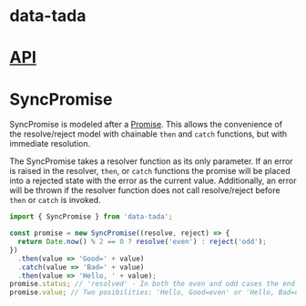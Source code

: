 # data-tada

# [API](api.md)

# SyncPromise
SyncPromise is modeled after a [Promise](https://developer.mozilla.org/en-US/docs/Web/JavaScript/Reference/Global_Objects/Promise).
This allows the convenience of the resolve/reject model with chainable `then` and `catch` functions, but with immediate
resolution.

The SyncPromise takes a resolver function as its only parameter.  If an error is raised in the resolver, `then`, or
`catch` functions the promise will be placed into a rejected state with the error as the current value.  Additionally,
an error will be thrown if the resolver function does not call resolve/reject before `then` or `catch` is invoked.

```js
import { SyncPromise } from 'data-tada';

const promise = new SyncPromise((resolve, reject) => {
  return Date.now() % 2 == 0 ? resolve('even') : reject('odd');
})
  .then(value => 'Good=' + value)
  .catch(value => 'Bad=' + value)
  .then(value => 'Hello, ' + value);
promise.status; // 'resolved' - In both the even and odd cases the end result will be a resolved promise.
promise.value; // Two posibilities: 'Hello, Good=even' or 'Hello, Bad=odd'
```
